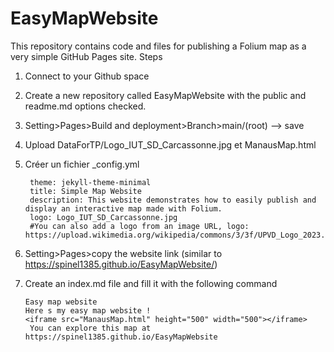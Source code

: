 # EasyMapWebsite

This repository contains code and files for publishing a Folium map as a very simple GitHub Pages site.
Steps
1. Connect to your Github space
2. Create a new repository called EasyMapWebsite with the public and readme.md options checked.
3. Setting>Pages>Build and deployment>Branch>main/(root)   --> save
4. Upload DataForTP/Logo_IUT_SD_Carcassonne.jpg et ManausMap.html
5. Créer un fichier _config.yml
    
        theme: jekyll-theme-minimal
        title: Simple Map Website
        description: This website demonstrates how to easily publish and display an interactive map made with Folium.
        logo: Logo_IUT_SD_Carcassonne.jpg
        #You can also add a logo from an image URL, logo: https://upload.wikimedia.org/wikipedia/commons/3/3f/UPVD_Logo_2023.jpg
    
6. Setting>Pages>copy the website link (similar to https://spinel1385.github.io/EasyMapWebsite/) 
    
7. Create an index.md file and fill it with the following command
   
       Easy map website
       Here s my easy map website !
       <iframe src="ManausMap.html" height="500" width="500"></iframe>
        You can explore this map at https://spinel1385.github.io/EasyMapWebsite
